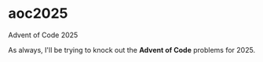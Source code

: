 # aoc2025
Advent of Code 2025

As always, I'll be trying to knock out the **Advent of Code** problems for 2025. 
